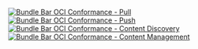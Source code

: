 [![Bundle Bar OCI Conformance - Pull](https://github.com/bloodorangeio/bundle-bar-oci-conformance/workflows/pull/badge.svg)](https://github.com/bloodorangeio/bundle-bar-oci-conformance/actions?query=workflow%3Apull)
[![Bundle Bar OCI Conformance - Push](https://github.com/bloodorangeio/bundle-bar-oci-conformance/workflows/push/badge.svg)](https://github.com/bloodorangeio/bundle-bar-oci-conformance/actions?query=workflow%3Apush)
[![Bundle Bar OCI Conformance - Content Discovery](https://github.com/bloodorangeio/bundle-bar-oci-conformance/workflows/content-discovery/badge.svg)](https://github.com/bloodorangeio/bundle-bar-oci-conformance/actions?query=workflow%3Acontent-discovery)
[![Bundle Bar OCI Conformance - Content Management](https://github.com/bloodorangeio/bundle-bar-oci-conformance/workflows/content-management/badge.svg)](https://github.com/bloodorangeio/bundle-bar-oci-conformance/actions?query=workflow%3Acontent-management)